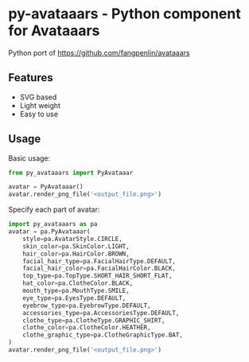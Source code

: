 # py-avataaars - Python component for Avataaars

Python port of https://github.com/fangpenlin/avataaars

## Features
* SVG based
* Light weight
* Easy to use

## Usage

Basic usage:

```python
from py_avataaars import PyAvataaar

avatar = PyAvataaar()
avatar.render_png_file('<output_file.png>')
```

Specify each part of avatar:
```python
import py_avataaars as pa
avatar = pa.PyAvataaar(
    style=pa.AvatarStyle.CIRCLE,
    skin_color=pa.SkinColor.LIGHT,
    hair_color=pa.HairColor.BROWN,
    facial_hair_type=pa.FacialHairType.DEFAULT,
    facial_hair_color=pa.FacialHairColor.BLACK,
    top_type=pa.TopType.SHORT_HAIR_SHORT_FLAT,
    hat_color=pa.ClotheColor.BLACK,
    mouth_type=pa.MouthType.SMILE,
    eye_type=pa.EyesType.DEFAULT,
    eyebrow_type=pa.EyebrowType.DEFAULT,
    accessories_type=pa.AccessoriesType.DEFAULT,
    clothe_type=pa.ClotheType.GRAPHIC_SHIRT,
    clothe_color=pa.ClotheColor.HEATHER,
    clothe_graphic_type=pa.ClotheGraphicType.BAT,
)
avatar.render_png_file('<output_file.png>')
```
